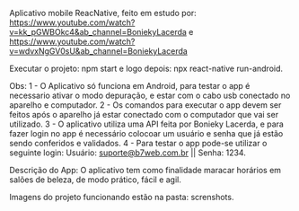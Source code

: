 Aplicativo mobile ReacNative, feito em estudo por: 
https://www.youtube.com/watch?v=kk_pGWBOkc4&ab_channel=BoniekyLacerda e https://www.youtube.com/watch?v=wdvxNgGV0sU&ab_channel=BoniekyLacerda


Executar o projeto: npm start e logo depois: npx react-native run-android. 


Obs: 1 - O Aplicativo só funciona em Android, para testar o app é necessario ativar o modo depuração, e estar com o cabo usb conectado no aparelho e computador. 
     2 - Os comandos para executar o app devem ser feitos após o aparelho já estar conectado com o computador que vai ser utilizado.
     3 - O aplicativo utiliza uma API feita por Bonieky Lacerda, e para fazer login no app é necessário colocoar um usuário e senha que já estão sendo       conferidos e validados.
     4 - Para testar o app pode-se utilizar o seguinte login: Usuário: suporte@b7web.com.br ||  Senha: 1234.

Descrição do App:
O aplicativo tem como finalidade maracar horários em salões de beleza, de modo prático, fácil e agil.

Imagens do projeto funcionando estão na pasta: screnshots.